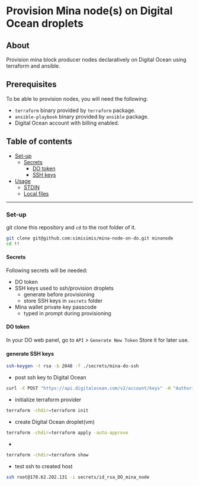 Provision Mina node(s) on Digital Ocean droplets
===

## About
Provision mina block producer nodes declaratively on Digital Ocean using terraform and ansible.

## Prerequisites
To be able to provision nodes, you will need the following:
* `terraform` binary provided by `terraform` package.
* `ansible-playbook` binary provided by `ansible` package.
* Digital Ocean account with billing enabled.


## Table of contents
<!--ts-->
   * [Set-up](#set-up)
      * [Secrets](#secrets)
         * [DO token](#do-token)
         * [SSH keys](#generate-ssh-keys)
   * [Usage](#usage)
      * [STDIN](#stdin)
      * [Local files](#local-files)

<!--te-->
---
### Set-up
git clone this repository and `cd` to the root folder of it.
```bash
git clone git@github.com:simisimis/mina-node-on-do.git minanode
cd !!
```

#### Secrets
Following secrets will be needed:
* DO token
* SSH keys used to ssh/provision droplets
  - generate before provisioning
  - store SSH keys in `secrets` folder 
* Mina wallet private key passcode
  - typed in prompt during provisioning

#### DO token
In your DO web panel, go to `API` > `Generate New Token`
Store it for later use.

#### generate SSH keys
```bash
ssh-keygen -t rsa -b 2048 -f ./secrets/mina-do-ssh
```

* post ssh key to Digital Ocean
```bash
curl -X POST "https://api.digitalocean.com/v2/account/keys" -H "Authorization: Bearer $TF_VAR_do_token" -d '{"name":"mina-do-ssh", "public_key":"ssh-rsa ..."}'
```

* initialize terraform provider
```bash
terraform -chdir=terraform init
```

* create Digital Ocean droplet(vm)
```bash
terraform -chdir=terraform apply -auto-approve
```

* 
```bash
terraform -chdir=terraform show
```

* test ssh to created host
```bash
ssh root@178.62.202.131 -i secrets/id_rsa_DO_mina_node
```
